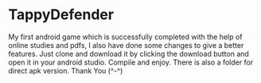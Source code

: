 # TappyDefender
My first android game which is successfully completed with the help of online studies and pdfs, I also have done some changes to give a better features.
Just clone and download it by clicking the download button and open it in your android studio.
Compile and enjoy.
There is also a folder for direct apk version.
Thank You (^-^)
